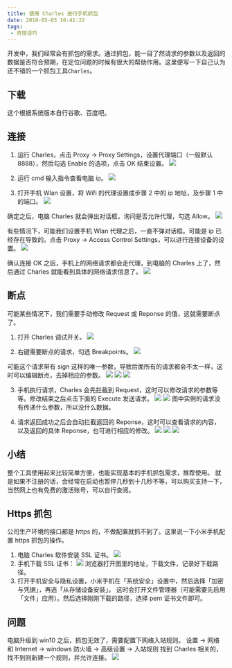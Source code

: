 ```yaml
---
title: 使用 Charles 进行手机抓包
date: 2018-05-03 16:41:22
tags:
 - 奇技淫巧
---
```

开发中，我们经常会有抓包的需求。通过抓包，能一目了然请求的参数以及返回的数据是否符合预期，在定位问题的时候有很大的帮助作用。这里便写一下自己认为还不错的一个抓包工具``Charles``。

## 下载
这个根据系统版本自行谷歌、百度吧。

<!-- more -->

## 连接
1. 运行 Charles，点击 Proxy -> Proxy Settings，设置代理端口（一般默认8888），然后勾选 Enable 的选项，点击 OK 结束设置。
![](https://images-1258496336.cos.ap-chengdu.myqcloud.com/2018/5/3/%E5%BE%AE%E4%BF%A1%E5%9B%BE%E7%89%87_20180503163742.png)

2. 运行 cmd 输入指令查看电脑 ip。
![](https://images-1258496336.cos.ap-chengdu.myqcloud.com/2018/5/3/%E5%BE%AE%E4%BF%A1%E5%9B%BE%E7%89%87_20180503165110.png)

3. 打开手机 Wlan 设置，将 Wifi 的代理设置成步骤 2 中的 ip 地址，及步骤 1 中的端口。
![](https://images-1258496336.cos.ap-chengdu.myqcloud.com/2018/5/3/%E5%BE%AE%E4%BF%A1%E5%9B%BE%E7%89%87_20180503170651.jpg)

确定之后，电脑 Charles 就会弹出对话框，询问是否允许代理，勾选 Allow。
![](https://images-1258496336.cos.ap-chengdu.myqcloud.com/2018/5/3/%E5%BE%AE%E4%BF%A1%E5%9B%BE%E7%89%87_20180503163751.png)

有些情况下，可能我们设置手机 Wlan 代理之后，一直不弹对话框。可能是 ip 已经存在导致的。点击 Proxy -> Access Control Settings，可以进行连接设备的设置。
![](https://images-1258496336.cos.ap-chengdu.myqcloud.com/2018/5/3/%E5%BE%AE%E4%BF%A1%E5%9B%BE%E7%89%87_20180503165430.png)

确认连接 OK 之后，手机上的网络请求都会走代理，到电脑的 Charles 上了，然后通过 Charles 就能看到具体的网络请求信息了。
![](https://images-1258496336.cos.ap-chengdu.myqcloud.com/2018/5/3/%E5%BE%AE%E4%BF%A1%E5%9B%BE%E7%89%87_20180503163753.png)

## 断点
可能某些情况下，我们需要手动修改 Request 或 Reponse 的值，这就需要断点了。
1. 打开 Charles 调试开关。
![](https://images-1258496336.cos.ap-chengdu.myqcloud.com/2018/5/3/%E5%BE%AE%E4%BF%A1%E5%9B%BE%E7%89%87_20180503171900.png)

2. 右键需要断点的请求，勾选 Breakpoints。
![](https://images-1258496336.cos.ap-chengdu.myqcloud.com/2018/5/3/%E5%BE%AE%E4%BF%A1%E5%9B%BE%E7%89%87_20180503163637.png)

可能这个请求带有 sign 这样的唯一参数，导致后面所有的请求都会不太一样，这时可以编辑断点，去掉相应的参数。
![](https://images-1258496336.cos.ap-chengdu.myqcloud.com/2018/5/3/%E5%BE%AE%E4%BF%A1%E5%9B%BE%E7%89%87_20180503163716.png)
![](https://images-1258496336.cos.ap-chengdu.myqcloud.com/2018/5/3/%E5%BE%AE%E4%BF%A1%E5%9B%BE%E7%89%87_20180503163719.png)
![](https://images-1258496336.cos.ap-chengdu.myqcloud.com/2018/5/3/%E5%BE%AE%E4%BF%A1%E5%9B%BE%E7%89%87_20180503163724.png)

3. 手机执行请求，Charles 会先拦截到 Request，这时可以修改请求的参数等等。修改结束之后点击下面的 Execute 发送请求。
![](https://images-1258496336.cos.ap-chengdu.myqcloud.com/2018/5/3/%E5%BE%AE%E4%BF%A1%E5%9B%BE%E7%89%87_20180503163729.png)
![](https://images-1258496336.cos.ap-chengdu.myqcloud.com/2018/5/3/%E5%BE%AE%E4%BF%A1%E5%9B%BE%E7%89%87_20180503163732.png)
图中实例的请求没有传递什么参数，所以没什么数据。

4. 请求返回成功之后会自动拦截返回的 Reponse，这时可以查看请求的内容，以及返回的具体 Reponse，也可进行相应的修改。
![](https://images-1258496336.cos.ap-chengdu.myqcloud.com/2018/5/3/%E5%BE%AE%E4%BF%A1%E5%9B%BE%E7%89%87_20180503163735.png)
![](https://images-1258496336.cos.ap-chengdu.myqcloud.com/2018/5/3/%E5%BE%AE%E4%BF%A1%E5%9B%BE%E7%89%87_20180503163737.png)
![](https://images-1258496336.cos.ap-chengdu.myqcloud.com/2018/5/3/%E5%BE%AE%E4%BF%A1%E5%9B%BE%E7%89%87_20180503163739.png)

## 小结
整个工具使用起来比较简单方便，也能实现基本的手机抓包需求，推荐使用。
就是如果不注册的话，会经常在启动也暂停几秒到十几秒不等，可以购买支持一下，当然网上也有免费的激活账号，可以自行查阅。

## Https 抓包
公司生产环境的接口都是 https 的，不做配置就抓不到了。这里说一下小米手机配置 https 抓包的操作。
1. 电脑 Charles 软件安装 SSL 证书。
![](https://images-1258496336.cos.ap-chengdu.myqcloud.com/1.png)
2. 手机下载 SSL 证书：
![](https://images-1258496336.cos.ap-chengdu.myqcloud.com/2.png)
浏览器打开图里的地址，下载文件，记录好下载路径。
3. 打开手机安全与隐私设置，小米手机在「系统安全」设置中，然后选择「加密与凭据」，再选「从存储设备安装」。
这时会打开文件管理器（可能需要先启用「文件」应用）。然后选择刚刚下载的路径，选择 pem 证书文件即可。

## 问题
电脑升级到 win10 之后，抓包无效了，需要配置下网络入站规则。
设置 -> 网络和 Internet -> windows 防火墙 -> 高级设置 -> 入站规则
找到 Charles 相关的，找不到则新建一个规则，并允许连接。
![](https://images-1258496336.cos.ap-chengdu.myqcloud.com/charles.png)